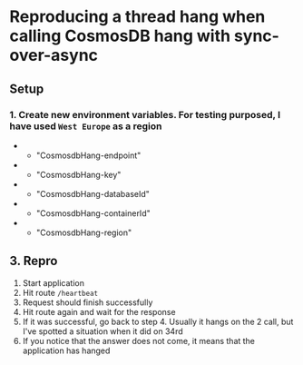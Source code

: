 # Reproducing a thread hang when calling CosmosDB hang with sync-over-async 

## Setup

### 1. Create new environment variables. For testing purposed, I have used `West Europe` as a region

- - "CosmosdbHang-endpoint"
- - "CosmosdbHang-key"
- - "CosmosdbHang-databaseId"
- - "CosmosdbHang-containerId"
- - "CosmosdbHang-region"

## 3. Repro

1. Start application
2. Hit route `/heartbeat`
3. Request should finish successfully
4. Hit route again and wait for the response
5. If it was successful, go back to step 4. Usually it hangs on the 2 call, but I've spotted a situation when it did on 34rd
6. If you notice that the answer does not come, it means that the application has hanged